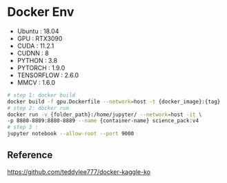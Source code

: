 # Docker Env
- Ubuntu : 18.04
- GPU : RTX3090 
- CUDA : 11.2.1 
- CUDNN : 8
- PYTHON : 3.8
- PYTORCH : 1.9.0
- TENSORFLOW : 2.6.0
- MMCV : 1.6.0


```bash
# step 1: docker build
docker build -f gpu.Dockerfile --network=host -t {docker_image}:{tag} .
# step 2: docker run
docker run -v {folder_path}:/home/jupyter/ --network=host -it \
-p 8880-8889:8880-8889 --name {container-name} science_pack:v4
# step 3 : 
jupyter notebook --allow-root --port 9000
```

## Reference 
https://github.com/teddylee777/docker-kaggle-ko
